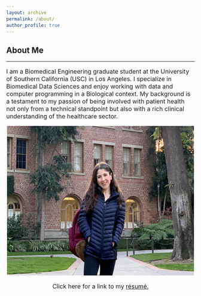```yaml
---
layout: archive
permalink: /about/
author_profile: true
---
```


<h2>About Me</h2>
<hr>
<p style="font-size:16px"> I am a Biomedical Engineering graduate student at the University of Southern California (USC) in Los Angeles. I specialize in Biomedical Data Sciences and enjoy working with data and computer programming in a Biological context. My background is a testament to my passion of being involved with patient health not only from a technical standpoint but also with a rich clinical understanding of the healthcare sector. </p>
<center>
<img src="/images/me.png" alt="me" width="500" height="400">
<p style='font-size:16px'> Click here for a link to my <a href="/images/Niki_Tavakoli.pdf">résumé.</a> </p>
</center>
